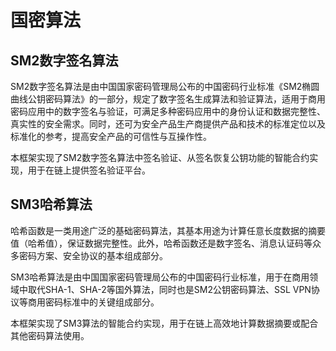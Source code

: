 # 国密算法

## SM2数字签名算法

SM2数字签名算法是由中国国家密码管理局公布的中国密码行业标准《SM2椭圆曲线公钥密码算法》的一部分，规定了数字签名生成算法和验证算法，适用于商用密码应用中的数字签名与验证，可满足多种密码应用中的身份认证和数据完整性、真实性的安全需求。同时，还可为安全产品生产商提供产品和技术的标准定位以及标准化的参考，提高安全产品的可信性与互操作性。

本框架实现了SM2数字签名算法中签名验证、从签名恢复公钥功能的智能合约实现，用于在链上提供签名验证平台。

## SM3哈希算法

哈希函数是一类用途广泛的基础密码算法，其基本用途为计算任意长度数据的摘要值（哈希值），保证数据完整性。此外，哈希函数还是数字签名、消息认证码等众多密码方案、安全协议的基本组成部分。

SM3哈希算法是由中国国家密码管理局公布的中国密码行业标准，用于在商用领域中取代SHA-1、SHA-2等国外算法，同时也是SM2公钥密码算法、SSL VPN协议等商用密码标准中的关键组成部分。

本框架实现了SM3算法的智能合约实现，用于在链上高效地计算数据摘要或配合其他密码算法使用。
